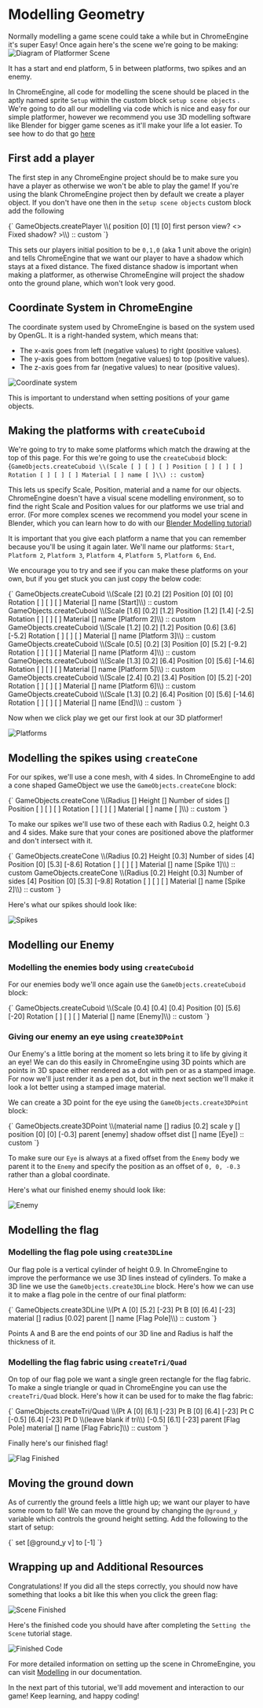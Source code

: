 # Modelling Geometry
Normally modelling a game scene could take a while but in ChromeEngine it's super Easy! Once again here's the scene we're going to be making:
![Diagram of Platformer Scene](media/the-plan.png "The plan")

It has a start and end platform, 5 in between platforms, two spikes and an enemy. 

In ChromeEngine, all code for modelling the scene should be placed in the aptly named sprite `Setup` within the custom block `setup scene objects` . We're going to do all our modelling via code which is nice and easy for our simple platformer, however we recommend you use 3D modelling software like Blender for bigger game scenes as it'll make your life a lot easier. To see how to do that go [here](/docs/tutorials/Modelling%20with%20Blender/Modelling-with-blender)

## First add a player

The first step in any ChromeEngine project should be to make sure you have a player as otherwise we won't be able to play the game! If you're using the blank ChromeEngine project then by default we create a player object. If you don't have one then in the `setup scene objects` custom block add the following

<ScratchBlocks>
{`
GameObjects.createPlayer \\( position [0] [1] [0] first person view? <> Fixed shadow? <not <>>\\) :: custom
`}
</ScratchBlocks>

This sets our players initial position to be `0,1,0` (aka 1 unit above the origin) and tells ChromeEngine that we want our player to have a shadow which stays at a fixed distance. The fixed distance shadow is important when making a platformer, as otherwise ChromeEngine will project the shadow onto the ground plane, which won't look very good.

## Coordinate System in ChromeEngine

The coordinate system used by ChromeEngine is based on the system used by OpenGL. It is a right-handed system, which means that:

- The x-axis goes from left (negative values) to right (positive values).
- The y-axis goes from bottom (negative values) to top (positive values).
- The z-axis goes from far (negative values) to near (positive values).

![Coordinate system](media/coordinate-system.png)

This is important to understand when setting positions of your game objects.

## Making the platforms with `createCuboid`

We're going to try to make some platforms which match the drawing at the top of this page. For this we're going to use the `createCuboid` block:
<ScratchBlocks>
{`
GameObjects.createCuboid \\(Scale [ ] [ ] [ ] Position [ ] [ ] [ ] Rotation [ ] [ ] [ ] Material [ ] name [ ]\\) :: custom
`}
</ScratchBlocks>

This lets us specify Scale, Position, material and a name for our objects. ChromeEngine doesn't have a visual scene modelling environment, so to find the right Scale and Position values for our platforms we use trial and error. (For more complex scenes we recommend you model your scene in Blender, which you can learn how to do with our [Blender Modelling tutorial](/docs/tutorials/Modelling%20with%20Blender/Modelling-with-blender))

It is important that you give each platform a name that you can remember because you'll be using it again later. We'll name our platforms: `Start`, `Platform 2`, `Platform 3`, `Platform 4`, `Platform 5`, `Platform 6`, `End`. 

We encourage you to try and see if you can make these platforms on your own, but if you get stuck you can just copy the below code:

<ScratchBlocks>
{`
GameObjects.createCuboid \\(Scale [2] [0.2] [2] Position [0] [0] [0] Rotation [ ] [ ] [ ] Material [] name [Start]\\) :: custom
GameObjects.createCuboid \\(Scale [1.6] [0.2] [1.2] Position [1.2] [1.4] [-2.5] Rotation [ ] [ ] [ ] Material [] name [Platform 2]\\) :: custom
GameObjects.createCuboid \\(Scale [1.2] [0.2] [1.2] Position [0.6] [3.6] [-5.2] Rotation [ ] [ ] [ ] Material [] name [Platform 3]\\) :: custom
GameObjects.createCuboid \\(Scale [0.5] [0.2] [3] Position [0] [5.2] [-9.2] Rotation [ ] [ ] [ ] Material [] name [Platform 4]\\) :: custom
GameObjects.createCuboid \\(Scale [1.3] [0.2] [6.4] Position [0] [5.6] [-14.6] Rotation [ ] [ ] [ ] Material [] name [Platform 5]\\) :: custom
GameObjects.createCuboid \\(Scale [2.4] [0.2] [3.4] Position [0] [5.2] [-20] Rotation [ ] [ ] [ ] Material [] name [Platform 6]\\) :: custom
GameObjects.createCuboid \\(Scale [1.3] [0.2] [6.4] Position [0] [5.6] [-14.6] Rotation [ ] [ ] [ ] Material [] name [End]\\) :: custom
`}
</ScratchBlocks>

Now when we click play we get our first look at our 3D platformer!

![Platforms](media/platforms.png)

## Modelling the spikes using `createCone`

For our spikes, we'll use a cone mesh, with 4 sides. In ChromeEngine to add a cone shaped GameObject we use the `GameObjects.createCone` block:

<ScratchBlocks>
{`
GameObjects.createCone \\(Radius [] Height [] Number of sides [] Position [ ] [ ] [ ] Rotation [ ] [ ] [ ] Material [ ] name [ ]\\) :: custom
`}
</ScratchBlocks>

To make our spikes we'll use two of these each with Radius 0.2, height 0.3 and 4 sides. Make sure that your cones are positioned above the platformer and don't intersect with it.

<ScratchBlocks>
{`
GameObjects.createCone \\(Radius [0.2] Height [0.3] Number of sides [4] Position [0] [5.3] [-8.6] Rotation [ ] [ ] [ ] Material [] name [Spike 1]\\) :: custom
GameObjects.createCone \\(Radius [0.2] Height [0.3] Number of sides [4] Position [0] [5.3] [-9.8] Rotation [ ] [ ] [ ] Material [] name [Spike 2]\\) :: custom
`}
</ScratchBlocks>

Here's what our spikes should look like:

![Spikes](media/spikes.png)

## Modelling our Enemy

### Modelling the enemies body using `createCuboid`
For our enemies body we'll once again use the `GameObjects.createCuboid` block:

<ScratchBlocks>
{`
GameObjects.createCuboid \\(Scale [0.4] [0.4] [0.4] Position [0] [5.6] [-20] Rotation [ ] [ ] [ ] Material [] name [Enemy]\\) :: custom
`}
</ScratchBlocks>

### Giving our enemy an eye using `create3DPoint`

Our Enemy's a little boring at the moment so lets bring it to life by giving it an eye! We can do this easily in ChromeEngine using 3D points which are points in 3D space either rendered as a dot with pen or as a stamped image. For now we'll just render it as a pen dot, but in the next section we'll make it look a lot better using a stamped image material.

We can create a 3D point for the eye using the `GameObjects.create3DPoint` block:

<ScratchBlocks>
{`
GameObjects.create3DPoint \\(material name [] radius [0.2] scale y [] position [0] [0] [-0.3] parent [enemy] shadow offset dist [] name [Eye]) :: custom
`}
</ScratchBlocks>

To make sure our `Eye` is always at a fixed offset from the `Enemy` body we parent it to the `Enemy` and specify the position as an offset of `0, 0, -0.3` rather than a global coordinate.

Here's what our finished enemy should look like:

![Enemy](media/enemy.png)

## Modelling the flag

### Modelling the flag pole using `create3DLine`

Our flag pole is a vertical cylinder of height 0.9. In ChromeEngine to improve the performance we use 3D lines instead of cylinders. To make a 3D line we use the `GameObjects.create3DLine` block. Here's how we can use it to make a flag pole in the centre of our final platform:

<ScratchBlocks>
{`
GameObjects.create3DLine \\(Pt A [0] [5.2] [-23] Pt B [0] [6.4] [-23] material [] radius [0.02] parent [] name [Flag Pole]\\) :: custom
`}
</ScratchBlocks>

Points A and B are the end points of our 3D line and Radius is half the thickness of it.

### Modelling the flag fabric using `createTri/Quad`

On top of our flag pole we want a single green rectangle for the flag fabric. To make a single triangle or quad in ChromeEngine you can use the `createTri/Quad` block. Here's how it can be used for to make the flag fabric:

<ScratchBlocks>
{`
GameObjects.createTri/Quad \\(Pt A [0] [6.1] [-23] Pt B [0] [6.4] [-23] Pt C [-0.5] [6.4] [-23] Pt D \\(leave blank if tri\\) [-0.5] [6.1] [-23] parent [Flag Pole] material [] name [Flag Fabric]\\) :: custom
`}
</ScratchBlocks>

Finally here's our finished flag!

![Flag Finished](media/flag-finished.png)

## Moving the ground down

As of currently the ground feels a little high up; we want our player to have some room to fall! We can move the ground by changing the `@ground_y` variable which controls the ground height setting. Add the following to the start of setup:

<ScratchBlocks>
{`
set [@ground_y v] to [-1]
`}
</ScratchBlocks>

## Wrapping up and Additional Resources

Congratulations! If you did all the steps correctly, you should now have something that looks a bit like this when you click the green flag:

![Scene Finished](media/scene-finished.png)

Here's the finished code you should have after completing the `Setting the Scene` tutorial stage.

![Finished Code](media/finished-code-setup.png)

For more detailed information on setting up the scene in ChromeEngine, you can visit [Modelling](/docs/user_docs/Modelling) in our documentation.

In the next part of this tutorial, we'll add movement and interaction to our game! Keep learning, and happy coding!



